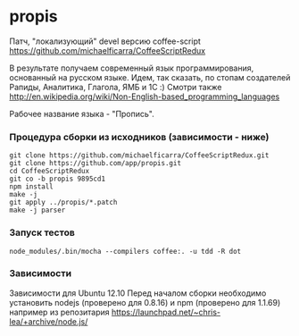 propis
======

Патч, "локализующий" devel версию coffee-script
https://github.com/michaelficarra/CoffeeScriptRedux

В результате получаем современный язык программирования, основанный на русском языке.
Идем, так сказать, по стопам создателей Рапиды, Аналитика, Глагола, ЯМБ и 1С :)
Смотри также http://en.wikipedia.org/wiki/Non-English-based_programming_languages

Рабочее название языка - "Пропись".

### Процедура сборки из исходников (зависимости - ниже)

    git clone https://github.com/michaelficarra/CoffeeScriptRedux.git
    git clone https://github.com/app/propis.git
    cd CoffeeScriptRedux
    git co -b propis 9895cd1
    npm install
    make -j
    git apply ../propis/*.patch
    make -j parser

### Запуск тестов

    node_modules/.bin/mocha --compilers coffee:. -u tdd -R dot


### Зависимости

Зависимости для Ubuntu 12.10
Перед началом сборки необходимо установить
nodejs (проверено для 0.8.16) и npm (проверено для 1.1.69)
например из репозитария https://launchpad.net/~chris-lea/+archive/node.js/


